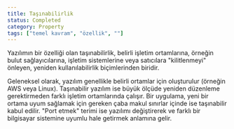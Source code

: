 ```yaml
---
title: Taşınabilirlik
status: Completed
category: Property
tags: ["temel kavram", "özellik", ""]
---
```


Yazılımın bir özelliği olan taşınabilirlik, belirli işletim ortamlarına, örneğin bulut sağlayıcılarına, işletim sistemlerine veya satıcılara "kilitlenmeyi" önleyen, yeniden kullanılabilirlik biçimlerinden biridir.

Geleneksel olarak, yazılım genellikle belirli ortamlar için oluşturulur (örneğin AWS veya Linux). Taşınabilir yazılım ise büyük ölçüde yeniden düzenleme gerektirmeden farklı işletim ortamlarında çalışır. Bir uygulama, yeni bir ortama uyum sağlamak için gereken çaba makul sınırlar içinde ise taşınabilir kabul edilir. "Port etmek" terimi ise yazılımı değiştirerek ve farklı bir bilgisayar sistemine uyumlu hale getirmek anlamına gelir.

